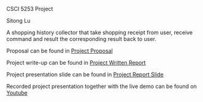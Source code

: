 CSCI 5253 Project

Sitong Lu

A shopping history collector that take shopping receipt from user, receive command and result the corresponding result back to user.

Proposal can be found in [Project Proposal](documents/proposal/Project%20Proposal.pdf)

Project write-up can be found in [Project Written Report](documents/report/CSCI5253-Final-Project-Write-Up.pdf)

Project presentation slide can be found in [Project Report Slide](documents/report/CSCI5253-Final-Presentation.pptx)

Recorded project presentation together with the live demo can be found on [Youtube](https://youtu.be/mZ9bLJMjKEE)